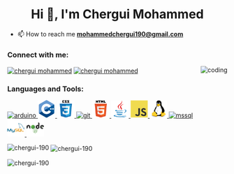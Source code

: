<h1 align="center">Hi 👋, I'm Chergui Mohammed</h1>

- 📫 How to reach me **mohammedchergui190@gmail.com**

<h3 align="left">Connect with me:</h3>
<img align="right" alt="coding" with="400" height="400"  src="https://imgs.search.brave.com/JqrLHdWgh580hpgoy47ChQcsUoTFQddPHjs-AwUNPCE/rs:fit:860:0:0:0/g:ce/aHR0cHM6Ly9tZWRp/YTMuZ2lwaHkuY29t/L21lZGlhL3YxLlky/bGtQVGM1TUdJM05q/RXhlV055Y21abk9X/MW9lSHB0WW1GbWF6/VjVhbWxsZFRjeE1H/aG5lWG8wWjJWaU5H/Vm5ZbTkyWlNabGNE/MTJNVjluYVdaelgz/TmxZWEpqYUNaamRE/MW4vcWdRVWdnQUMz/UGZ2Njg3cVBDLzIw/MC5naWY.gif">


<p align="left">
<a href="https://linkedin.com/in/chergui mohammed" target="blank"><img align="center" src="https://raw.githubusercontent.com/rahuldkjain/github-profile-readme-generator/master/src/images/icons/Social/linked-in-alt.svg" alt="chergui mohammed" height="30" width="40" /></a>
<a href="https://www.hackerrank.com/chergui mohammed" target="blank"><img align="center" src="https://raw.githubusercontent.com/rahuldkjain/github-profile-readme-generator/master/src/images/icons/Social/hackerrank.svg" alt="chergui mohammed" height="30" width="40" /></a>
</p>

<h3 align="left">Languages and Tools:</h3>
<p align="left"> <a href="https://www.arduino.cc/" target="_blank" rel="noreferrer"> <img src="https://cdn.worldvectorlogo.com/logos/arduino-1.svg" alt="arduino" width="40" height="40"/> </a> <a href="https://www.w3schools.com/cpp/" target="_blank" rel="noreferrer"> <img src="https://raw.githubusercontent.com/devicons/devicon/master/icons/cplusplus/cplusplus-original.svg" alt="cplusplus" width="40" height="40"/> </a> <a href="https://www.w3schools.com/css/" target="_blank" rel="noreferrer"> <img src="https://raw.githubusercontent.com/devicons/devicon/master/icons/css3/css3-original-wordmark.svg" alt="css3" width="40" height="40"/> </a> <a href="https://git-scm.com/" target="_blank" rel="noreferrer"> <img src="https://www.vectorlogo.zone/logos/git-scm/git-scm-icon.svg" alt="git" width="40" height="40"/> </a> <a href="https://www.w3.org/html/" target="_blank" rel="noreferrer"> <img src="https://raw.githubusercontent.com/devicons/devicon/master/icons/html5/html5-original-wordmark.svg" alt="html5" width="40" height="40"/> </a> <a href="https://www.java.com" target="_blank" rel="noreferrer"> <img src="https://raw.githubusercontent.com/devicons/devicon/master/icons/java/java-original.svg" alt="java" width="40" height="40"/> </a> <a href="https://developer.mozilla.org/en-US/docs/Web/JavaScript" target="_blank" rel="noreferrer"> <img src="https://raw.githubusercontent.com/devicons/devicon/master/icons/javascript/javascript-original.svg" alt="javascript" width="40" height="40"/> </a> <a href="https://www.linux.org/" target="_blank" rel="noreferrer"> <img src="https://raw.githubusercontent.com/devicons/devicon/master/icons/linux/linux-original.svg" alt="linux" width="40" height="40"/> </a> <a href="https://www.microsoft.com/en-us/sql-server" target="_blank" rel="noreferrer"> <img src="https://www.svgrepo.com/show/303229/microsoft-sql-server-logo.svg" alt="mssql" width="40" height="40"/> </a> <a href="https://www.mysql.com/" target="_blank" rel="noreferrer"> <img src="https://raw.githubusercontent.com/devicons/devicon/master/icons/mysql/mysql-original-wordmark.svg" alt="mysql" width="40" height="40"/> </a> <a href="https://nodejs.org" target="_blank" rel="noreferrer"> <img src="https://raw.githubusercontent.com/devicons/devicon/master/icons/nodejs/nodejs-original-wordmark.svg" alt="nodejs" width="40" height="40"/> </a> </p>

<p><img align="left" src="https://github-readme-stats.vercel.app/api/top-langs?username=chergui-190&show_icons=true&locale=en&layout=compact" alt="chergui-190" /></p>

<p>&nbsp;<img align="center" src="https://github-readme-stats.vercel.app/api?username=chergui-190&show_icons=true&locale=en" alt="chergui-190" /></p>

<p><img align="center" src="https://github-readme-streak-stats.herokuapp.com/?user=chergui-190&" alt="chergui-190" /></p>
